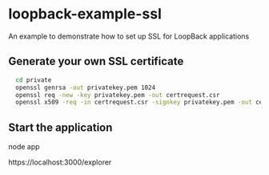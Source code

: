 loopback-example-ssl
====================

An example to demonstrate how to set up SSL for LoopBack applications

## Generate your own SSL certificate

```sh
  cd private
  openssl genrsa -out privatekey.pem 1024
  openssl req -new -key privatekey.pem -out certrequest.csr
  openssl x509 -req -in certrequest.csr -signkey privatekey.pem -out certificate.pem
```
## Start the application

  node app

https://localhost:3000/explorer


